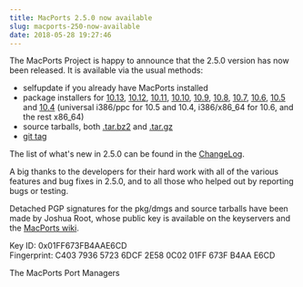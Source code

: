 ```yaml
---
title: MacPorts 2.5.0 now available
slug: macports-250-now-available
date: 2018-05-28 19:27:46
---
```


The MacPorts Project is happy to announce that the 2.5.0 version has now
been released. It is available via the usual methods:

- selfupdate if you already have MacPorts installed
- package installers for [10.13][1], [10.12][2], [10.11][3], [10.10][4], [10.9][5],
[10.8][6], [10.7][7], [10.6][8], [10.5][9] and [10.4][10] (universal i386/ppc for 10.5 and 10.4,
i386/x86\_64 for 10.6, and the rest x86\_64)
- source tarballs, both [.tar.bz2][11] and [.tar.gz][12]
- [git tag][13]

The list of what's new in 2.5.0 can be found in the [ChangeLog][14].

A big thanks to the developers for their hard work with all of the
various features and bug fixes in 2.5.0, and to all those who helped out
by reporting bugs or testing.

Detached PGP signatures for the pkg/dmgs and source tarballs have been
made by Joshua Root, whose public key is available on the keyservers and the
[MacPorts wiki][15].

Key ID: 0x01FF673FB4AAE6CD  
Fingerprint: C403 7936 5723 6DCF 2E58  0C02 01FF 673F B4AA E6CD

The MacPorts Port Managers

[1]: <https://github.com/macports/macports-base/releases/download/v2.5.0/MacPorts-2.5.0-10.13-HighSierra.pkg>
[2]: <https://github.com/macports/macports-base/releases/download/v2.5.0/MacPorts-2.5.0-10.12-Sierra.pkg>
[3]: <https://github.com/macports/macports-base/releases/download/v2.5.0/MacPorts-2.5.0-10.11-ElCapitan.pkg>
[4]: <https://github.com/macports/macports-base/releases/download/v2.5.0/MacPorts-2.5.0-10.10-Yosemite.pkg>
[5]: <https://github.com/macports/macports-base/releases/download/v2.5.0/MacPorts-2.5.0-10.9-Mavericks.pkg>
[6]: <https://github.com/macports/macports-base/releases/download/v2.5.0/MacPorts-2.5.0-10.8-MountainLion.pkg>
[7]: <https://github.com/macports/macports-base/releases/download/v2.5.0/MacPorts-2.5.0-10.7-Lion.pkg>
[8]: <https://github.com/macports/macports-base/releases/download/v2.5.0/MacPorts-2.5.0-10.6-SnowLeopard.pkg>
[9]: <https://github.com/macports/macports-base/releases/download/v2.5.0/MacPorts-2.5.0-10.5-Leopard.dmg>
[10]: <https://github.com/macports/macports-base/releases/download/v2.5.0/MacPorts-2.5.0-10.4-Tiger.dmg>
[11]: <https://github.com/macports/macports-base/releases/download/v2.5.0/MacPorts-2.5.0.tar.bz2>
[12]: <https://github.com/macports/macports-base/releases/download/v2.5.0/MacPorts-2.5.0.tar.gz>
[13]: <https://github.com/macports/macports-base/releases/tag/v2.5.0>
[14]: <https://github.com/macports/macports-base/blob/v2.5.0/ChangeLog>
[15]: <https://trac.macports.org/wiki/jmr>
